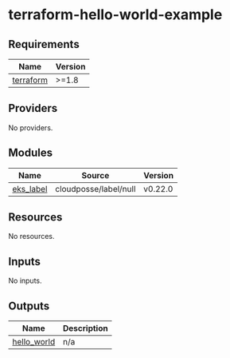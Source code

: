 # terraform-hello-world-example

<!-- BEGINNING OF PRE-COMMIT-OPENTOFU DOCS HOOK -->
## Requirements

| Name | Version |
|------|---------|
| <a name="requirement_terraform"></a> [terraform](#requirement\_terraform) | >=1.8 |

## Providers

No providers.

## Modules

| Name | Source | Version |
|------|--------|---------|
| <a name="module_eks_label"></a> [eks\_label](#module\_eks\_label) | cloudposse/label/null | v0.22.0 |

## Resources

No resources.

## Inputs

No inputs.

## Outputs

| Name | Description |
|------|-------------|
| <a name="output_hello_world"></a> [hello\_world](#output\_hello\_world) | n/a |
<!-- END OF PRE-COMMIT-OPENTOFU DOCS HOOK -->
